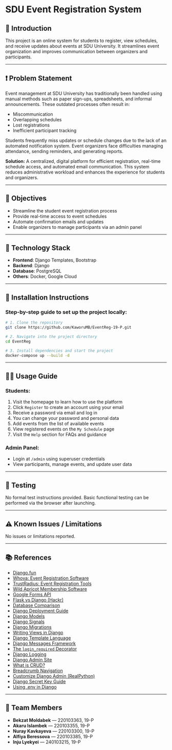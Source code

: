 
# SDU Event Registration System

## 📌 Introduction

This project is an online system for students to register, view schedules, and receive updates about events at SDU University. It streamlines event organization and improves communication between organizers and participants.

---

## ❗ Problem Statement

Event management at SDU University has traditionally been handled using manual methods such as paper sign-ups, spreadsheets, and informal announcements. These outdated processes often result in:

- Miscommunication  
- Overlapping schedules  
- Lost registrations  
- Inefficient participant tracking

Students frequently miss updates or schedule changes due to the lack of an automated notification system. Event organizers face difficulties managing attendance, sending reminders, and generating reports.

**Solution:** A centralized, digital platform for efficient registration, real-time schedule access, and automated email communication. This system reduces administrative workload and enhances the experience for students and organizers.

---

## 🎯 Objectives

- Streamline the student event registration process  
- Provide real-time access to event schedules  
- Automate confirmation emails and updates  
- Enable organizers to manage participants via an admin panel

---

## 🧰 Technology Stack

- **Frontend**: Django Templates, Bootstrap  
- **Backend**: Django  
- **Database**: PostgreSQL  
- **Others**: Docker, Google Cloud  

---

## 🚀 Installation Instructions

### Step-by-step guide to set up the project locally:

```bash
# 1. Clone the repository
git clone https://github.com/KaworuMB/EventReg-19-P.git

# 2. Navigate into the project directory
cd EventReg

# 3. Install dependencies and start the project
docker-compose up --build -d
```

---

## 🧑‍💻 Usage Guide

### Students:

1. Visit the homepage to learn how to use the platform  
2. Click `Register` to create an account using your email  
3. Receive a password via email and log in  
4. You can change your password and personal data  
5. Add events from the list of available events  
6. View registered events on the `My Schedule` page  
7. Visit the `Help` section for FAQs and guidance  

### Admin Panel:

- Login at `/admin` using superuser credentials  
- View participants, manage events, and update user data  

---

## 🧪 Testing

No formal test instructions provided. Basic functional testing can be performed via the browser after launching.

---

## ⚠️ Known Issues / Limitations

No issues or limitations reported.

---

## 📚 References

- [Django.fun](https://django.fun)
- [Whova: Event Registration Software](https://whova.com/blog/event-registration-software-price-comparison/)
- [TrustRadius: Event Registration Tools](https://www.trustradius.com/event-registration)
- [Wild Apricot Membership Software](https://www.wildapricot.com/features)
- [Google Forms API](https://developers.google.com/forms/api/reference/rest?hl=en)
- [Flask vs Django (Hackr)](https://hackr.io/blog/flask-vs-django)
- [Database Comparison](https://www.integrate.io/blog/which-database/)
- [Django Deployment Guide](https://www.saaspegasus.com/guides/django-deployment/)
- [Django Models](https://docs.djangoproject.com/en/5.0/topics/db/models/)
- [Django Signals](https://docs.djangoproject.com/en/5.0/topics/signals/)
- [Django Migrations](https://docs.djangoproject.com/en/5.0/topics/migrations/)
- [Writing Views in Django](https://docs.djangoproject.com/en/5.0/topics/http/views/)
- [Django Template Language](https://docs.djangoproject.com/en/5.0/ref/templates/language/)
- [Django Messages Framework](https://docs.djangoproject.com/en/5.0/ref/contrib/messages/)
- [The `login_required` Decorator](https://docs.djangoproject.com/en/5.0/topics/auth/default/#the-login-required-decorator)
- [Django Logging](https://docs.djangoproject.com/en/4.2/topics/logging/)
- [Django Admin Site](https://docs.djangoproject.com/en/5.0/ref/contrib/admin/)
- [What is CRUD?](https://www.codecademy.com/article/what-is-crud)
- [Breadcrumb Navigation](https://vwo.com/blog/why-use-breadcrumbs/)
- [Customize Django Admin (RealPython)](https://realpython.com/customize-django-admin-python/)
- [Django Secret Key Guide](https://clouddevs.com/django/secret-key/)
- [Using .env in Django](https://dev.to/defidelity/protect-your-sensitive-data-a-guide-to-env-files-in-django-499e)

---

## 👥 Team Members

- **Bekzat Moldabek** — 220103363, 19-P  
- **Akaru Islambek** — 220103355, 19-P  
- **Nuray Kavkayeva** — 220103300, 19-P  
- **Alfiya Beressova** — 220103385, 19-P  
- **Inju Lyekyei** — 240103215, 19-P
